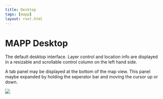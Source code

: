 ```yaml
---
title: Desktop
tags: [mapp]
layout: root.html
---
```


# MAPP Desktop

The default desktop interface. Layer control and location info are displayed in a resizable and scrollable control column on the left hand side.

A tab panel may be displayed at the bottom of the map view. This panel maybe expanded by holding the seperator bar and moving the cursor up or down.

![](https://res.cloudinary.com/geolytix-xyz/image/upload/v1591181376/documentation/mapp_desktop.png)